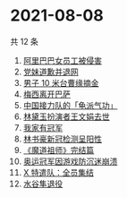 # 2021-08-08

共 12 条

<!-- BEGIN -->
<!-- 最后更新时间 Sun Aug 08 2021 02:14:49 GMT+0800 (China Standard Time) -->

1. [阿里巴巴女员工被侵害](https://www.zhihu.com/search?q=阿里)
1. [党妹道歉并退网](https://www.zhihu.com/search?q=党妹)
1. [男子 10 米台曹缘摘金](https://www.zhihu.com/search?q=10米跳台)
1. [梅西离开巴萨](https://www.zhihu.com/search?q=梅西离开巴萨)
1. [中国接力队的「龟派气功」](https://www.zhihu.com/search?q=龙珠)
1. [林黛玉扮演者王文娟去世](https://www.zhihu.com/search?q=王文娟)
1. [我家有冠军](https://www.zhihu.com/search?q=我家有冠军)
1. [林书豪新冠检测呈阳性](https://www.zhihu.com/search?q=林书豪)
1. [《魔道祖师》完结篇](https://www.zhihu.com/search?q=魔道祖师)
1. [奥运冠军因游戏防沉迷崩溃](https://www.zhihu.com/search?q=网络游戏)
1. [X 特遣队：全员集结](https://www.zhihu.com/search?q=x特遣队)
1. [水谷隼退役](https://www.zhihu.com/search?q=水谷隼)

<!-- END -->
